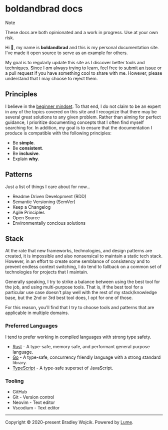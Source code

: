 # boldandbrad docs

> [!note]
> These docs are both opinionated and a work in progress. Use at your own risk.

Hi 👋, my name is **boldandbrad** and this is my personal documentation site. I've
made it open source to serve as an example for others.

My goal is to regularly update this site as I discover better tools and
techniques. Since I *am* always trying to learn, feel free to
[submit an issue](https://github.com/boldandbrad/docs/issues) or a pull request
if you have something cool to share with me. However, please understand that I
may choose to reject them.

## Principles

I believe in the [beginner mindset](https://en.wikipedia.org/wiki/Shoshin). To
that end, I do not claim to be an expert in any of the topics covered on this
site and I recognize that there may be several great solutions to any given
problem. Rather than aiming for perfect guidance, I prioritize documenting
concepts that I often find myself searching for. In addition, my goal is to
ensure that the documentation I produce is compatible with the following
principles:

- Be **simple**.
- Be **consistent**.
- Be **inclusive**.
- Explain **why**.

## Patterns

Just a list of things I care about for now...

- Readme Driven Development (RDD)
- Semantic Versioning (SemVer)
- Keep a Changelog
- Agile Principles
- Open Source
- Environmentally concious solutions

## Stack

At the rate that new frameworks, technologies, and design patterns are created,
it is impossible and also nonsensical to maintain a static tech stack. However,
in an effort to create some semblance of consistency and to prevent endless
context switching, I do tend to fallback on a common set of technologies for
projects that I maintain.

Generally speaking, I try to strike a balance between using the best tool for
the job, and using multi-purpose tools. That is, if the best tool for a
particular use case doesn't play well with the rest of my stack/knowledge base,
but the 2nd or 3rd best tool does, I opt for one of those.

For this reason, you'll find that I try to choose tools and patterns that are
applicable in multiple domains.

### Preferred Languages

I tend to prefer working in compiled languages with strong type safety.

- [Rust](https://www.rust-lang.org/) - A type-safe, memory safe, and performant
  general purpose language.
- [Go](https://go.dev/) - A type-safe, concurrency friendly language with a
  strong standard library.
- [TypeScript](https://www.typescriptlang.org/) - A type-safe superset of
  JavaScript.

### Tooling

- GitHub
- Git - Version control
- Neovim - Text editor
- Vscodium - Text editor

---

Copyright © 2020-present Bradley Wojcik. Powered by
  [Lume](https://lume.land/).
